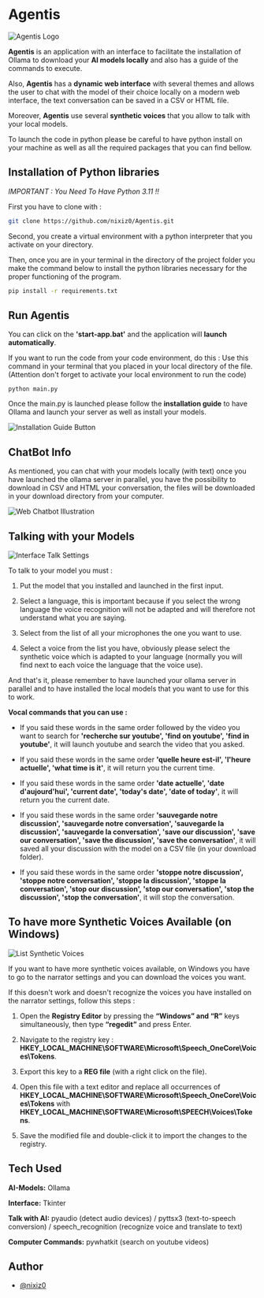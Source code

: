 # Agentis
![Agentis Logo](ressources/agentis_logo.png)

**Agentis** is an application with an interface to facilitate the installation of Ollama to download your **AI models locally** and also has a guide of the commands to execute.

Also, **Agentis** has a **dynamic web interface** with several themes and allows the user to chat with the model of their choice locally on a modern web interface, the text conversation can be saved in a CSV or HTML file.

Moreover, **Agentis** use several **synthetic voices** that you allow to talk with your local models.

To launch the code in python please be careful to have python install on your machine as well as all the required packages that you can find bellow.


## Installation of Python libraries

*IMPORTANT : You Need To Have Python 3.11 !!*

First you have to clone with :
```bash
git clone https://github.com/nixiz0/Agentis.git
```

Second, you create a virtual environment with a python interpreter that you activate on your directory.

Then, once you are in your terminal in the directory of the project folder you make the command below to install the python libraries necessary for the proper functioning of the program.

```bash
pip install -r requirements.txt
```


## Run Agentis

You can click on the **'start-app.bat'** and the application will **launch automatically**.

If you want to run the code from your code environment, do this :
Use this command in your terminal that you placed in your local directory of the file.
(Attention don't forget to activate your local environment to run the code)

`python main.py`

Once the main.py is launched please follow the **installation guide** to have Ollama and launch your server as well as install your models.

![Installation Guide Button](ressources/guide_button.png)


## ChatBot Info

As mentioned, you can chat with your models locally (with text) once you have launched the ollama server in parallel, you have the possibility to download in CSV and HTML your conversation, the files will be downloaded in your download directory from your computer.

![Web Chatbot Illustration](ressources/web_chatbot.png)


## Talking with your Models

![Interface Talk Settings](ressources/interface_talk_settings.png)

To talk to your model you must :
1. Put the model that you installed and launched in the first input.

2. Select a language, this is important because if you select the wrong language the voice recognition will not be adapted and will therefore not understand what you are saying.

3. Select from the list of all your microphones the one you want to use.

4. Select a voice from the list you have, obviously please select the synthetic voice which is adapted to your language (normally you will find next to each voice the language that the voice use).

And that's it, please remember to have launched your ollama server in parallel and to have installed the local models that you want to use for this to work.

**Vocal commands that you can use :**
- If you said these words in the same order followed by the video you want to search for **'recherche sur youtube', 'find on youtube', 'find in youtube'**, it will launch youtube and search the video that you asked.

- If you said these words in the same order **'quelle heure est-il', 'l\'heure actuelle', 'what time is it'**, it will return you the current time.

- If you said these words in the same order **'date actuelle', 'date d\'aujourd\'hui', 'current date', 'today\'s date', 'date of today'**, it will return you the current date.

- If you said these words in the same order **'sauvegarde notre discussion', 'sauvegarde notre conversation', 'sauvegarde la discussion', 'sauvegarde la conversation', 'save our discussion', 'save our conversation', 'save the discussion', 'save the conversation'**, it will saved all your discussion with the model on a CSV file (in your download folder).

- If you said these words in the same order **'stoppe notre discussion', 'stoppe notre conversation', 'stoppe la discussion', 'stoppe la conversation', 'stop our discussion', 'stop our conversation', 'stop the discussion', 'stop the conversation'**, it will stop the conversation.


## To have more Synthetic Voices Available (on Windows)

![List Synthetic Voices](ressources/list_example_voices.png)

If you want to have more synthetic voices available, on Windows you have to go to the narrator settings and you can download the voices you want.

If this doesn't work and doesn't recognize the voices you have installed on the narrator settings, follow this steps :
1. Open the **Registry Editor** by pressing the **“Windows” and “R”** keys simultaneously, then type **“regedit”** and press Enter.

2. Navigate to the registry key : **HKEY_LOCAL_MACHINE\SOFTWARE\Microsoft\Speech_OneCore\Voices\Tokens**.

3. Export this key to a **REG file** (with a right click on the file).

4. Open this file with a text editor and replace all occurrences of **HKEY_LOCAL_MACHINE\SOFTWARE\Microsoft\Speech_OneCore\Voices\Tokens** 
with **HKEY_LOCAL_MACHINE\SOFTWARE\Microsoft\SPEECH\Voices\Tokens**.

5. Save the modified file and double-click it to import the changes to the registry.


## Tech Used

**AI-Models:** Ollama

**Interface:** Tkinter

**Talk with AI:** pyaudio (detect audio devices) / pyttsx3 (text-to-speech conversion) / speech_recognition (recognize voice and translate to text)

**Computer Commands:** pywhatkit (search on youtube videos)


## Author

- [@nixiz0](https://github.com/nixiz0)